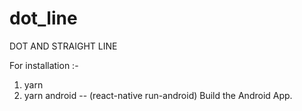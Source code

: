 # dot_line
DOT AND STRAIGHT LINE

For installation :- 
1) yarn 
2) yarn android -- (react-native run-android) Build the Android App.
